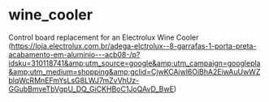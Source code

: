 # wine_cooler
Control board replacement for an Electrolux Wine Cooler (https://loja.electrolux.com.br/adega-elctrolux--8-garrafas-1-porta-preta-acabamento-em-aluminio---acb08-/p?idsku=310118741&amp;utm_source=google&amp;utm_campaign=googlepla&amp;utm_medium=shopping&amp;gclid=CjwKCAjwl6OiBhA2EiwAuUwWZblqWcRMnEFmYsLsG8LWJ7mZvVhUz-GGubBmveTbVgpU_DQ_GiCKHBoC1JoQAvD_BwE)
